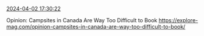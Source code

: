 [2024-04-02 17:30:22](https://mstdn.social/@hill_wanderer/112202810831716646)

Opinion: Campsites in Canada Are Way Too Difficult to Book <a href="https://explore-mag.com/opinion-campsites-in-canada-are-way-too-difficult-to-book/" target="_blank" rel="nofollow noopener noreferrer" translate="no">https://explore-mag.com/opinion-campsites-in-canada-are-way-too-difficult-to-book/</a>